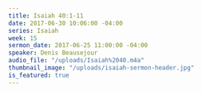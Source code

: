 ```yaml
---
title: Isaiah 40:1-11
date: 2017-06-30 10:06:00 -04:00
series: Isaiah
week: 15
sermon_date: 2017-06-25 11:00:00 -04:00
speaker: Denis Beausejour
audio_file: "/uploads/Isaiah%2040.m4a"
thumbnail_image: "/uploads/isaiah-sermon-header.jpg"
is_featured: true
---
```



